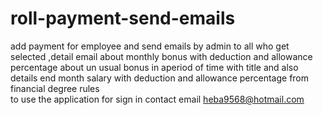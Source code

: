 # roll-payment-send-emails
add payment for employee and send emails by admin to all who get selected ,detail email about monthly bonus   with deduction and allowance percentage about  un usual bonus in aperiod of time  with  title and also details end month salary with deduction and allowance percentage from financial degree rules  
to use the application for sign in  contact email heba9568@hotmail.com

